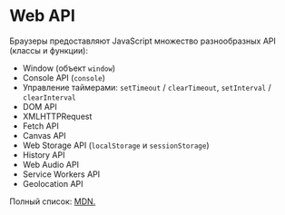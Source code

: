 # Web API

Браузеры предоставляют JavaScript множество разнообразных API (классы и функции):

- Window (объект `window`)
- Console API (`console`)
- Управление таймерами: `setTimeout` / `clearTimeout`, `setInterval` / `clearInterval`
- DOM API
- XMLHTTPRequest
- Fetch API
- Canvas API
- Web Storage API (`localStorage` и `sessionStorage`)
- History API
- Web Audio API
- Service Workers API
- Geolocation API

Полный список: [MDN.](https://developer.mozilla.org/ru/docs/Web/API)

